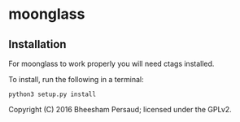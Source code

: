 # moonglass

## Installation

For moonglass to work properly you will need ctags installed. 

To install, run the following in a terminal:

```python3 setup.py install```

Copyright (C) 2016 Bheesham Persaud; licensed under the GPLv2.
